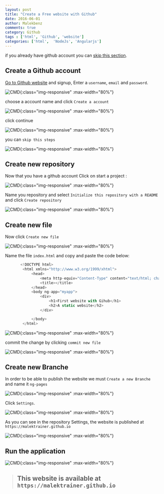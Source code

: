 ```yaml
---
layout: post
title: "Create a Free website with Github" 
date: 2016-06-01
author: Malekbenz
comments: true
category: Github
tags : ['html', 'Github', 'website']
categories: ['html',  'NodeJs', 'Angularjs']
---
```



if you already have github account you can  [skip this section](#create-new-repository). 

## Create a Github account


[Go to Github website](https://github.com/) and signup, Enter a `username`, `email` and `password`.

![CMD](/images/github/01.png){:class="img-responsive" :max-width="80%"}

choose a account name and click `Create a account` 

![CMD](/images/github/02.png){:class="img-responsive" :max-width="80%"}

click continue 

![CMD](/images/github/03.png){:class="img-responsive" :max-width="80%"}

you can `skip this steps`

![CMD](/images/github/04.png){:class="img-responsive" :max-width="80%"}


## Create new repository

Now that you have a github account Click on start a project :

![CMD](/images/github/05.png){:class="img-responsive" :max-width="80%"}

Name you repository and select `Initialize this repository with a README` and click `Create repository`

![CMD](/images/github/06.png){:class="img-responsive" :max-width="80%"}

## Create new file 

Now click `Create new file`

![CMD](/images/github/07.png){:class="img-responsive" :max-width="80%"}

Name the file `index.html` and copy and paste the code below: 

``` Javascript
       <!DOCTYPE html>
        <html xmlns="http://www.w3.org/1999/xhtml">
            <head>
                <meta http-equiv="Content-Type" content="text/html; charset=utf-8" />
                <title></title>
            </head>
            <body ng-app="myapp">
                <div>
                    <h1>First website with Gihub</h1>
                    <h2>A static website</h2>
                </div>

            </body>
        </html>
```

![CMD](/images/github/08.png){:class="img-responsive" :max-width="80%"}

commit the change by clicking `commit new file`

![CMD](/images/github/09.png){:class="img-responsive" :max-width="80%"}

## Create new Branche

In order to be able to publish the website we must `Create a new Branche` and name it `ng-pages`

![CMD](/images/github/10.png){:class="img-responsive" :max-width="80%"}

Click `Settings`.

![CMD](/images/github/11.png){:class="img-responsive" :max-width="80%"}

As you can see in the  repository Settings, the website is published at `https://malektrainer.github.io`

![CMD](/images/github/12.png){:class="img-responsive" :max-width="80%"}


## Run the application 
    

![CMD](/images/github/13.png){:class="img-responsive" :max-width="80%"}



>
> ## This website is available at `https://malektrainer.github.io`
>
